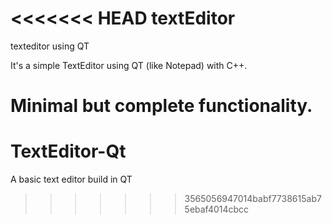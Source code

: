 <<<<<<< HEAD
textEditor
==========

texteditor using QT

It's a simple TextEditor using QT (like Notepad) with C++. 

Minimal but complete functionality.
=======
TextEditor-Qt
=============

A basic text editor build in QT
>>>>>>> 3565056947014babf7738615ab75ebaf4014cbcc
